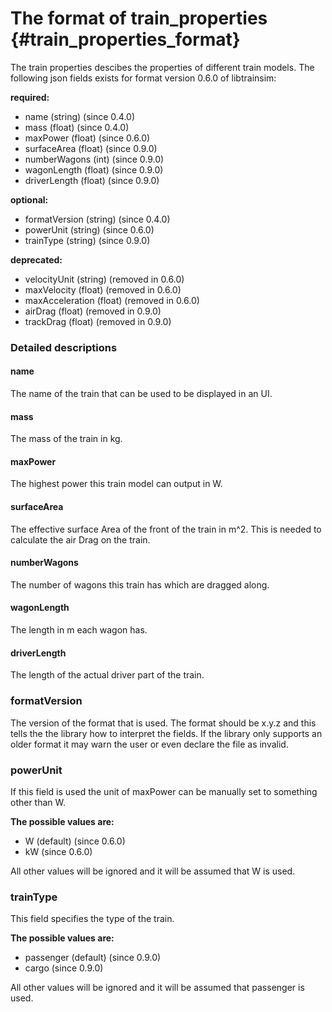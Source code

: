 The format of train_properties {#train_properties_format}
========================

The train properties descibes the properties of different train models.
The following json fields exists for format version 0.6.0 of libtrainsim:

**required:**

* name (string) (since 0.4.0)
* mass (float) (since 0.4.0)
* maxPower (float) (since 0.6.0)
* surfaceArea (float) (since 0.9.0)
* numberWagons (int) (since 0.9.0)
* wagonLength (float) (since 0.9.0)
* driverLength (float) (since 0.9.0)

**optional:**

* formatVersion (string) (since 0.4.0)
* powerUnit (string) (since 0.6.0)
* trainType (string) (since 0.9.0)

**deprecated:**

* velocityUnit (string) (removed in 0.6.0)
* maxVelocity (float) (removed in 0.6.0)
* maxAcceleration (float) (removed in 0.6.0)
* airDrag (float) (removed in 0.9.0)
* trackDrag (float) (removed in 0.9.0)

### Detailed descriptions

#### name

The name of the train that can be used to be displayed in an UI.

#### mass

The mass of the train in kg.

#### maxPower

The highest power this train model can output in W.

#### surfaceArea

The effective surface Area of the front of the train in m^2.
This is needed to calculate the air Drag on the train.

#### numberWagons

The number of wagons this train has which are dragged along.

#### wagonLength

The length in m each wagon has.

#### driverLength

The length of the actual driver part of the train.


### formatVersion

The version of the format that is used.
The format should be x.y.z and this tells the the library how to interpret the fields.
If the library only supports an older format it may warn the user or even declare the file as invalid.

### powerUnit

If this field is used the unit of maxPower can be manually set to something other than W.

**The possible values are:**

* W (default) (since 0.6.0)
* kW (since 0.6.0)

All other values will be ignored and it will be assumed that W is used.

### trainType

This field specifies the type of the train.

**The possible values are:**

* passenger (default) (since 0.9.0)
* cargo (since 0.9.0)

All other values will be ignored and it will be assumed that passenger is used.
